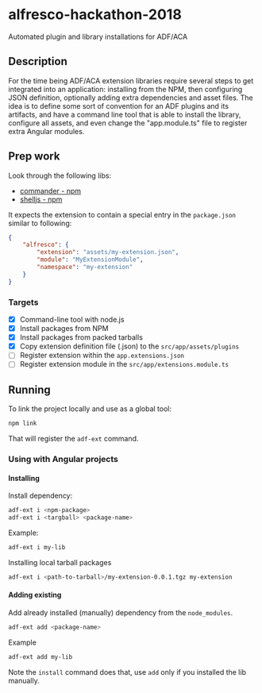 # alfresco-hackathon-2018

Automated plugin and library installations for ADF/ACA

## Description

For the time being ADF/ACA extension libraries require several steps to get integrated into an application: installing from the NPM, then configuring JSON definition, optionally adding extra dependencies and asset files. The idea is to define some sort of convention for an ADF plugins and its artifacts, and have a command line tool that is able to install the library, configure all assets, and even change the "app.module.ts" file to register extra Angular modules.

## Prep work

Look through the following libs:

- [commander - npm](https://www.npmjs.com/package/commander)
- [shelljs - npm](https://www.npmjs.com/package/shelljs)

It expects the extension to contain a special entry in the `package.json` similar to following:

```json
{
    "alfresco": {
        "extension": "assets/my-extension.json",
        "module": "MyExtensionModule",
        "namespace": "my-extension"
    }
}
```

### Targets

- [x] Command-line tool with node.js
- [x] Install packages from NPM
- [x] Install packages from packed tarballs
- [x] Copy extension definition file (.json) to the `src/app/assets/plugins`
- [ ] Register extension within the `app.extensions.json`
- [ ] Register extension module in the `src/app/extensions.module.ts`

## Running

To link the project locally and use as a global tool:

```sh
npm link
```

That will register the `adf-ext` command.

### Using with Angular projects

#### Installing

Install dependency:

```sh
adf-ext i <npm-package>
adf-ext i <targball> <package-name>
```

Example:

```sh
adf-ext i my-lib
```

Installing local tarball packages

```sh
adf-ext i <path-to-tarball>/my-extension-0.0.1.tgz my-extension
```

#### Adding existing

Add already installed (manually) dependency from the `node_modules`.

```sh
adf-ext add <package-name>
```

Example

```sh
adf-ext add my-lib
```

Note the `install` command does that, use `add` only if you installed the lib manually.
